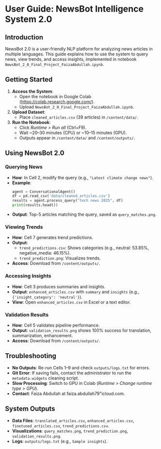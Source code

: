 # User Guide: NewsBot Intelligence System 2.0

## Introduction
NewsBot 2.0 is a user-friendly NLP platform for analyzing news articles in multiple languages. This guide explains how to use the system to query news, view trends, and access insights, implemented in notebook `NewsBot_2_0_Final_Project_FaizaAbdullah.ipynb`.

## Getting Started
1. **Access the System**:
   - Open the notebook in Google Colab (https://colab.research.google.com/).
   - Upload `NewsBot_2_0_Final_Project_FaizaAbdullah.ipynb`.
2. **Upload Dataset**:
   - Place `cleaned_articles.csv` (39 articles) in `/content/data/`.
3. **Run the Notebook**:
   - Click *Runtime > Run all* (Ctrl+F9).
   - Wait ~20–30 minutes (CPU) or ~10–15 minutes (GPU).
   - Outputs appear in `/content/data/` and `/content/outputs/`.

## Using NewsBot 2.0
### Querying News
- **How**: In Cell 2, modify the query (e.g., `"Latest climate change news"`).
- **Example**:
  ```python
  agent = ConversationalAgent()
  df = pd.read_csv('data/cleaned_articles.csv')
  results = agent.process_query("tech news 2025", df)
  print(results.head())
  ```
- **Output**: Top-5 articles matching the query, saved as `query_matches.png`.

### Viewing Trends
- **How**: Cell 7 generates trend predictions.
- **Output**: 
  - `trend_predictions.csv`: Shows categories (e.g., neutral: 53.85%, negative_media: 46.15%).
  - `trend_prediction.png`: Visualizes trends.
- **Access**: Download from `/content/outputs/`.

### Accessing Insights
- **How**: Cell 3 produces summaries and insights.
- **Output**: `enhanced_articles.csv` with `summary` and `insights` (e.g., `{'insight_category': 'neutral'}`).
- **View**: Open `enhanced_articles.csv` in Excel or a text editor.

### Validation Results
- **How**: Cell 5 validates pipeline performance.
- **Output**: `validation_results.png` shows 100% success for translation, summarization, enhancement.
- **Access**: Download from `/content/outputs/`.

## Troubleshooting
- **No Outputs**: Re-run Cells 1–9 and check `outputs/logs.txt` for errors.
- **Git Error**: If saving fails, contact the administrator to run the `metadata.widgets` cleaning script.
- **Slow Processing**: Switch to GPU in Colab (*Runtime > Change runtime type > GPU*).
- **Contact**: Faiza Abdullah at faiza.abdullah79"icloud.com.

## System Outputs
- **Data Files**: `translated_articles.csv`, `enhanced_articles.csv`, `finetuned_articles.csv`, `trend_predictions.csv`.
- **Visualizations**: `query_matches.png`, `trend_prediction.png`, `validation_results.png`.
- **Logs**: `outputs/logs.txt` (e.g., `Sample insights`).
